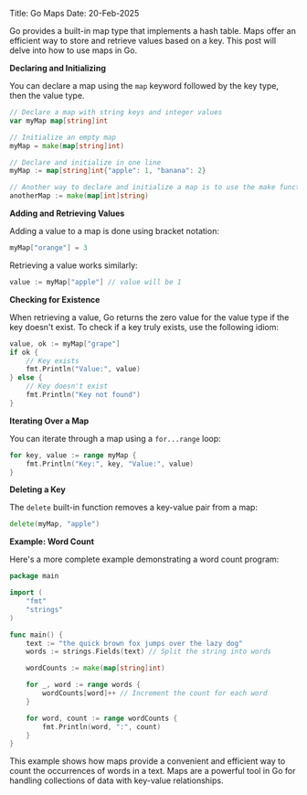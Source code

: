 Title: Go Maps
Date: 20-Feb-2025

Go provides a built-in map type that implements a hash table.  Maps offer an efficient way to store and retrieve values based on a key.  This post will delve into how to use maps in Go.

**Declaring and Initializing**

You can declare a map using the `map` keyword followed by the key type, then the value type.

```go
// Declare a map with string keys and integer values
var myMap map[string]int

// Initialize an empty map
myMap = make(map[string]int)

// Declare and initialize in one line
myMap := map[string]int{"apple": 1, "banana": 2}

// Another way to declare and initialize a map is to use the make function
anotherMap := make(map[int]string)


```

**Adding and Retrieving Values**

Adding a value to a map is done using bracket notation:

```go
myMap["orange"] = 3
```

Retrieving a value works similarly:

```go
value := myMap["apple"] // value will be 1
```

**Checking for Existence**

When retrieving a value, Go returns the zero value for the value type if the key doesn't exist.  To check if a key truly exists, use the following idiom:

```go
value, ok := myMap["grape"]
if ok {
    // Key exists
    fmt.Println("Value:", value) 
} else {
    // Key doesn't exist
    fmt.Println("Key not found")
}
```

**Iterating Over a Map**

You can iterate through a map using a `for...range` loop:

```go
for key, value := range myMap {
    fmt.Println("Key:", key, "Value:", value)
}
```

**Deleting a Key**

The `delete` built-in function removes a key-value pair from a map:

```go
delete(myMap, "apple")
```


**Example: Word Count**

Here's a more complete example demonstrating a word count program:

```go
package main

import (
	"fmt"
	"strings"
)

func main() {
	text := "the quick brown fox jumps over the lazy dog"
	words := strings.Fields(text) // Split the string into words

	wordCounts := make(map[string]int)

	for _, word := range words {
		wordCounts[word]++ // Increment the count for each word
	}

	for word, count := range wordCounts {
		fmt.Println(word, ":", count)
	}
}

```


This example shows how maps provide a convenient and efficient way to count the occurrences of words in a text.  Maps are a powerful tool in Go for handling collections of data with key-value relationships.
